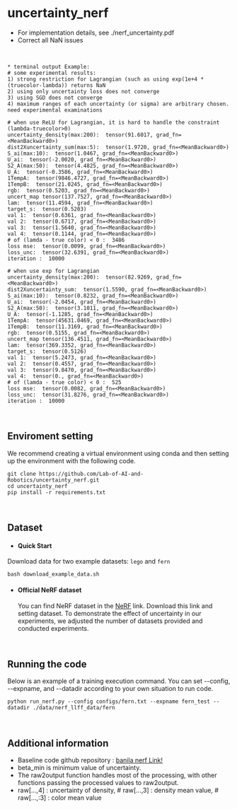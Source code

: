 # uncertainty_nerf

* For implementation details, see ./nerf_uncertainty.pdf
* Correct all NaN issues

<br/>

```
* terminal output Example:
# some experimental results:
1) strong restriction for Lagrangian (such as using exp(1e+4 * (truecolor-lambda)) returns NaN
2) using only uncertainty loss does not converge
3) using SGD does not converge
4) maximum ranges of each uncertainty (or sigma) are arbitrary chosen. need experimental examinations

# when use ReLU for Lagrangian, it is hard to handle the constraint (lambda-truecolor>0)
uncertainty_density(max:200):  tensor(91.6017, grad_fn=<MeanBackward0>)
dist2Xuncertainty_sum(max:5):  tensor(1.9720, grad_fn=<MeanBackward0>)
S_ai(max:10):  tensor(1.0467, grad_fn=<MeanBackward0>)
U_ai:  tensor(-2.0020, grad_fn=<MeanBackward0>)
S2_A(max:50):  tensor(4.4825, grad_fn=<MeanBackward0>)
U_A:  tensor(-0.3586, grad_fn=<MeanBackward0>)
1TempA:  tensor(9846.4727, grad_fn=<MeanBackward0>)
1TempB:  tensor(21.0245, grad_fn=<MeanBackward0>)
rgb:  tensor(0.5203, grad_fn=<MeanBackward0>)
uncert_map tensor(137.7527, grad_fn=<MeanBackward0>)
lam:  tensor(11.4594, grad_fn=<MeanBackward0>)
target_s:  tensor(0.5203)
val 1:  tensor(0.6361, grad_fn=<MeanBackward0>)
val 2:  tensor(0.6717, grad_fn=<MeanBackward0>)
val 3:  tensor(1.5640, grad_fn=<MeanBackward0>)
val 4:  tensor(0.1144, grad_fn=<MeanBackward0>)
# of (lamda - true color) < 0 :  3486
loss mse:  tensor(0.0099, grad_fn=<MeanBackward0>)
loss_unc:  tensor(32.6391, grad_fn=<MeanBackward0>)
iteration :  10000

# when use exp for Lagrangian
uncertainty_density(max:200):  tensor(82.9269, grad_fn=<MeanBackward0>)
dist2Xuncertainty_sum:  tensor(1.5590, grad_fn=<MeanBackward0>)
S_ai(max:10):  tensor(0.8232, grad_fn=<MeanBackward0>)
U_ai:  tensor(-2.0454, grad_fn=<MeanBackward0>)
S2_A(max:50):  tensor(3.1011, grad_fn=<MeanBackward0>)
U_A:  tensor(-1.1285, grad_fn=<MeanBackward0>)
1TempA:  tensor(45631.0469, grad_fn=<MeanBackward0>)
1TempB:  tensor(11.3169, grad_fn=<MeanBackward0>)
rgb:  tensor(0.5155, grad_fn=<MeanBackward0>)
uncert_map tensor(136.4511, grad_fn=<MeanBackward0>)
lam:  tensor(369.3352, grad_fn=<MeanBackward0>)
target_s:  tensor(0.5126)
val 1:  tensor(5.2473, grad_fn=<MeanBackward0>)
val 2:  tensor(0.4557, grad_fn=<MeanBackward0>)
val 3:  tensor(9.8470, grad_fn=<MeanBackward0>)
val 4:  tensor(0., grad_fn=<MeanBackward0>)
# of (lamda - true color) < 0 :  525
loss mse:  tensor(0.0082, grad_fn=<MeanBackward0>)
loss_unc:  tensor(31.8276, grad_fn=<MeanBackward0>)
iteration :  10000
```



<br/>

## Enviroment setting
We recommend creating a virtual environment using conda and then setting up the environment with the following code.

```
git clone https://github.com/Lab-of-AI-and-Robotics/uncertainty_nerf.git
cd uncertainty_nerf
pip install -r requirements.txt
```
<br/>

## Dataset

- #### Quick Start

Download data for two example datasets: `lego` and `fern`
```
bash download_example_data.sh
```

- #### Official NeRF dataset
    You can find NeRF dataset in the [NeRF](https://www.matthewtancik.com/nerf) link. Download this link and setting dataset. To demonstrate the effect of uncertainty in our experiments, we adjusted the number of datasets provided and conducted experiments.


<br/>

## Running the code 
Below is an example of a training execution command. You can set --config, --expname, and --datadir according to your own situation to run code.
```
python run_nerf.py --config configs/fern.txt --expname fern_test --datadir ./data/nerf_llff_data/fern
```



<br/>

## Additional information
- Baseline code github repository : [banila nerf Link!](https://github.com/yenchenlin/nerf-pytorch)
- beta_min is minimum value of uncertainty.
- The raw2output function handles most of the processing, with other functions passing the processed values to raw2output.
- raw[...,4] : uncertainty of density, # raw[...,3] : density mean value, # raw[...,:3] : color mean value






<br/>


